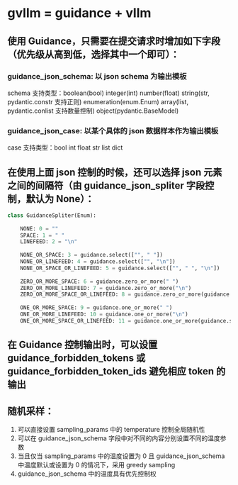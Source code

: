 # gvllm = guidance + vllm

## 使用 Guidance，只需要在提交请求时增加如下字段（优先级从高到低，选择其中一个即可）：


### guidance_json_schema: 以 json schema 为输出模板

schema 支持类型：boolean(bool) integer(int) number(float) string(str, pydantic.constr 支持正则) enumeration(enum.Enum) array(list, pydantic.conlist 支持数量控制) object(pydantic.BaseModel)


### guidance_json_case: 以某个具体的 json 数据样本作为输出模板

case 支持类型：bool int float str list dict


## 在使用上面 json 控制的时候，还可以选择 json 元素之间的间隔符（由 guidance_json_spliter 字段控制，默认为 None）：

```python
class GuidanceSpliter(Enum):
    
    NONE: 0 = ""
    SPACE: 1 = " "
    LINEFEED: 2 = "\n"
    
    NONE_OR_SPACE: 3 = guidance.select(["", " "])
    NONE_OR_LINEFEED: 4 = guidance.select(["", "\n"])
    NONE_OR_SPACE_OR_LINEFEED: 5 = guidance.select(["", " ", "\n"])
    
    ZERO_OR_MORE_SPACE: 6 = guidance.zero_or_more(" ")
    ZERO_OR_MORE_LINEFEED: 7 = guidance.zero_or_more("\n")
    ZERO_OR_MORE_SPACE_OR_LINEFEED: 8 = guidance.zero_or_more(guidance.select([" ", "\n"]))
    
    ONE_OR_MORE_SPACE: 9 = guidance.one_or_more(" ")
    ONE_OR_MORE_LINEFEED: 10 = guidance.one_or_more("\n")
    ONE_OR_MORE_SPACE_OR_LINEFEED: 11 = guidance.one_or_more(guidance.select([" ", "\n"]))
```


## 在 Guidance 控制输出时，可以设置 guidance_forbidden_tokens 或 guidance_forbidden_token_ids 避免相应 token 的输出


## 随机采样：

1. 可以直接设置 sampling_params 中的 temperature 控制全局随机性
2. 可以在 guidance_json_schema 字段中对不同的内容分别设置不同的温度参数
3. 当且仅当 sampling_params 中的温度设置为 0 且 guidance_json_schema 中温度默认或设置为 0 的情况下，采用 greedy sampling
4. guidance_json_schema 中的温度具有优先控制权